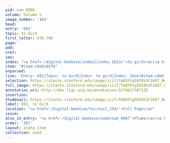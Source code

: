 ```yaml
---
pid: num_0988
volume: Volume 2
image_number: '164'
head: 
entry: '691'
topic: to Gird
first_letter: 676-700
page: 
add: 
xref: 
see: 
index: "<a href='/digital-beehive/index2/index_1613/'>to gird</a>|<a href='/digital-beehive/index5/index_4660/'>Zone</a>"
item: "#item-c8eb10579"
unparsed: 
line: 'Entry: 691|Topic: to Gird|Index: to gird|Index: Zone|#item-c8eb10579'
selection: https://stacks.stanford.edu/image/iiif/fm855tg5659%2F1607_0631/972,504,2766,290/full/0/default.jpg
full_image: https://stacks.stanford.edu/image/iiif/fm855tg5659%2F1607_0631/full/full/0/default.jpg
annotation_uri: http://dev.llgc.org.uk/annotation/1579627307125
insertion: 
thumbnail: https://stacks.stanford.edu/image/iiif/fm855tg5659%2F1607_0631/972,504,600,180/250,/0/default.jpg
label: 691. to Gird
location: "<a href='/digital-beehive/toc/toc2_154/'>Full Page</a>"
issue: 
also_in_entry: "<a href='/digital-beehive/num3/num_0987'>Plums</a>|<a href='/digital-beehive/num3/num_0989'>Radishes</a>"
order: '357'
layout: alpha_item
collection: num3
---
```


